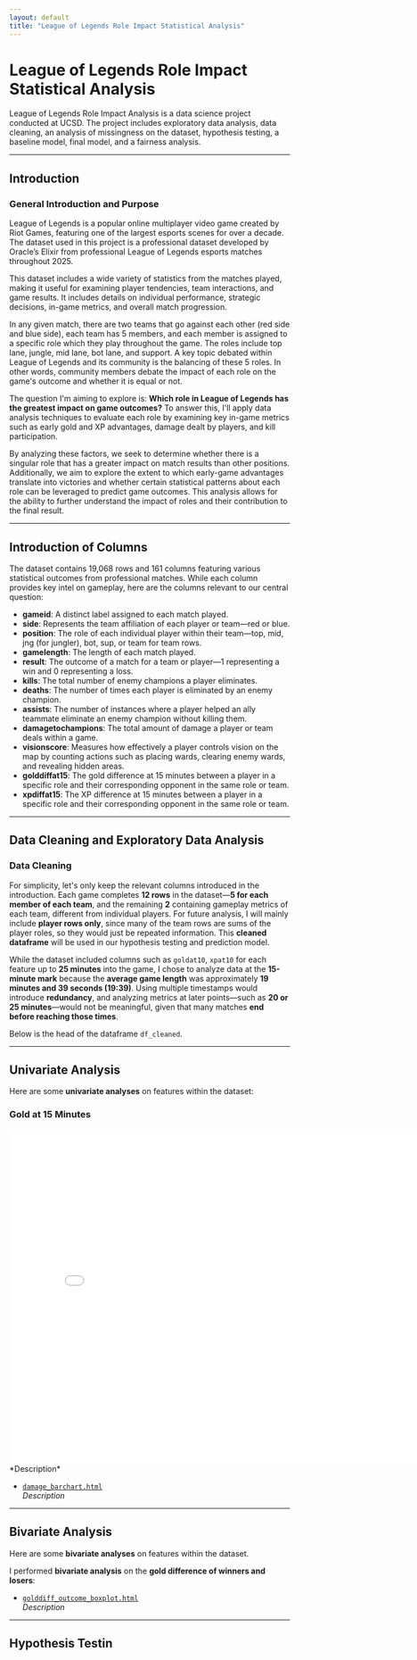 ```yaml
---
layout: default
title: "League of Legends Role Impact Statistical Analysis"
---
```


# League of Legends Role Impact Statistical Analysis

League of Legends Role Impact Analysis is a data science project conducted at UCSD. The project includes exploratory data analysis, data cleaning, an analysis of missingness on the dataset, hypothesis testing, a baseline model, final model, and a fairness analysis.

---

## Introduction

### General Introduction and Purpose

League of Legends is a popular online multiplayer video game created by Riot Games, featuring one of the largest esports scenes for over a decade. The dataset used in this project is a professional dataset developed by Oracle’s Elixir from professional League of Legends esports matches throughout 2025.

This dataset includes a wide variety of statistics from the matches played, making it useful for examining player tendencies, team interactions, and game results. It includes details on individual performance, strategic decisions, in-game metrics, and overall match progression.

In any given match, there are two teams that go against each other (red side and blue side), each team has 5 members, and each member is assigned to a specific role which they play throughout the game. The roles include top lane, jungle, mid lane, bot lane, and support. A key topic debated within League of Legends and its community is the balancing of these 5 roles. In other words, community members debate the impact of each role on the game's outcome and whether it is equal or not.

The question I'm aiming to explore is: **Which role in League of Legends has the greatest impact on game outcomes?** To answer this, I'll apply data analysis techniques to evaluate each role by examining key in-game metrics such as early gold and XP advantages, damage dealt by players, and kill participation.

By analyzing these factors, we seek to determine whether there is a singular role that has a greater impact on match results than other positions. Additionally, we aim to explore the extent to which early-game advantages translate into victories and whether certain statistical patterns about each role can be leveraged to predict game outcomes. This analysis allows for the ability to further understand the impact of roles and their contribution to the final result.

---

## Introduction of Columns

The dataset contains 19,068 rows and 161 columns featuring various statistical outcomes from professional matches. While each column provides key intel on gameplay, here are the columns relevant to our central question:

- **gameid**: A distinct label assigned to each match played.
- **side**: Represents the team affiliation of each player or team—red or blue.
- **position**: The role of each individual player within their team—top, mid, jng (for jungler), bot, sup, or team for team rows.
- **gamelength**: The length of each match played.
- **result**: The outcome of a match for a team or player—1 representing a win and 0 representing a loss.
- **kills**: The total number of enemy champions a player eliminates.
- **deaths**: The number of times each player is eliminated by an enemy champion.
- **assists**: The number of instances where a player helped an ally teammate eliminate an enemy champion without killing them.
- **damagetochampions**: The total amount of damage a player or team deals within a game.
- **visionscore**: Measures how effectively a player controls vision on the map by counting actions such as placing wards, clearing enemy wards, and revealing hidden areas.
- **golddiffat15**: The gold difference at 15 minutes between a player in a specific role and their corresponding opponent in the same role or team.
- **xpdiffat15**: The XP difference at 15 minutes between a player in a specific role and their corresponding opponent in the same role or team.

---

## Data Cleaning and Exploratory Data Analysis

### Data Cleaning

For simplicity, let's only keep the relevant columns introduced in the introduction. Each game completes **12 rows** in the dataset—**5 for each member of each team**, and the remaining **2** containing gameplay metrics of each team, different from individual players. For future analysis, I will mainly include **player rows only**, since many of the team rows are sums of the player roles, so they would just be repeated information. This **cleaned dataframe** will be used in our hypothesis testing and prediction model.

While the dataset included columns such as `goldat10`, `xpat10` for each feature up to **25 minutes** into the game, I chose to analyze data at the **15-minute mark** because the **average game length** was approximately **19 minutes and 39 seconds (19:39)**. Using multiple timestamps would introduce **redundancy**, and analyzing metrics at later points—such as **20 or 25 minutes**—would not be meaningful, given that many matches **end before reaching those times**.

Below is the head of the dataframe `df_cleaned`.

---

## Univariate Analysis

Here are some **univariate analyses** on features within the dataset:

### Gold at 15 Minutes
<iframe
  src="assets/goldat10_histogram.html"
  width="800"
  height="600"
  frameborder="0"
></iframe>
  *Description*

- [`damage_barchart.html`](damage_barchart.html)  
  *Description*

---

## Bivariate Analysis

Here are some **bivariate analyses** on features within the dataset.

I performed **bivariate analysis** on the **gold difference of winners and losers**:

- [`golddiff_outcome_boxplot.html`](golddiff_outcome_boxplot.html)  
  *Description*

---

## Hypothesis Testin